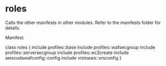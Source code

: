 
# roles
Calls the other manifests in other modules. Refer to the manifests folder for details.

Manifest:

class roles {
        include profiles::base
        include profiles::wafsecgroup
        include profiles::serversecgroup
        include profiles::ec2create
        include awscudawafconfig::config
        include vrsinaws::vrsconfig
}
